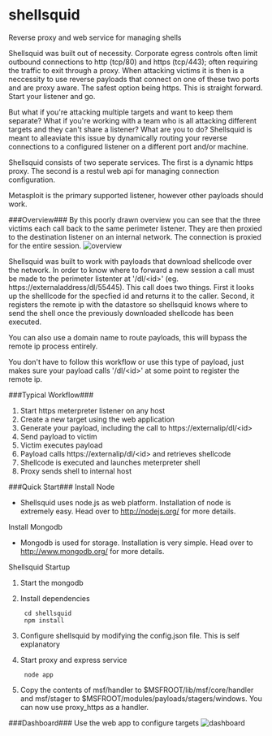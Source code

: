 shellsquid
==========

Reverse proxy and web service for managing shells

Shellsquid was built out of necessity. Corporate egress controls often limit outbound connections to http (tcp/80) and https (tcp/443); often requiring the traffic to exit through a proxy. When attacking victims it is then is a neccessity to use reverse payloads that connect on one of these two ports and are proxy aware. The safest option being https. This is straight forward. Start your listener and go.

But what if you're attacking multiple targets and want to keep them separate? What if you're working with a team who is all attacking different targets and they can't share a listener? What are you to do? Shellsquid is meant to alleaviate this issue by dynamically routing your reverse connections to a configured listener on a different port and/or machine.

Shellsquid consists of two seperate services. The first is a dynamic https proxy. The second is a restul web api for managing connection configuration.

Metasploit is the primary supported listener, however other payloads should work.

###Overview###
By this poorly drawn overview you can see that the three victims each call back to the same perimeter listener. They are then proxied to the destination listener on an internal network. The connection is proxied for the entire session.
![overview](https://dl.dropbox.com/u/9743105/Shellsquidoverview.png)

Shellsquid was built to work with payloads that download shellcode over the network. In order to know where to forward a new session a call must be made to the perimeter listenter at '/dl/\<id\>' (eg. https://externaladdress/dl/55445). This call does two things. First it looks up the shelllcode for the specfied id and returns it to the caller. Second, it registers the remote ip with the datastore so shellsquid knows where to send the shell once the previously downloaded shellcode has been executed.

You can also use a domain name to route payloads, this will bypass the remote ip process entirely.

You don't have to follow this workflow or use this type of payload, just makes sure your payload calls '/dl/\<id\>' at some point to register the remote ip.

###Typical Workflow###
1. Start https meterpreter listener on any host
2. Create a new target using the web application
3. Generate your payload, including the call to https://externalip/dl/\<id\>
4. Send payload to victim
5. Victim executes payload
6. Payload calls https://externalip/dl/\<id\> and retrieves shellcode
7. Shellcode is executed and launches meterpreter shell
8. Proxy sends shell to internal host

###Quick Start###
Install Node
  * Shellsquid uses node.js as web platform. Installation of node is extremely easy. Head over to http://nodejs.org/ for more details.

Install Mongodb
  * Mongodb is used for storage. Installation is very simple. Head over to http://www.mongodb.org/ for more details.

Shellsquid Startup

1. Start the mongodb

2. Install dependencies

        cd shellsquid
        npm install

3. Configure shellsquid by modifying the config.json file. This is self explanatory

4. Start proxy and express service

        node app

5. Copy the contents of msf/handler to $MSFROOT/lib/msf/core/handler and msf/stager to $MSFROOT/modules/payloads/stagers/windows. You can now use proxy_https as a handler.

###Dashboard###
Use the web app to configure targets
![dashboard](https://dl.dropbox.com/u/9743105/dashboard.png)
